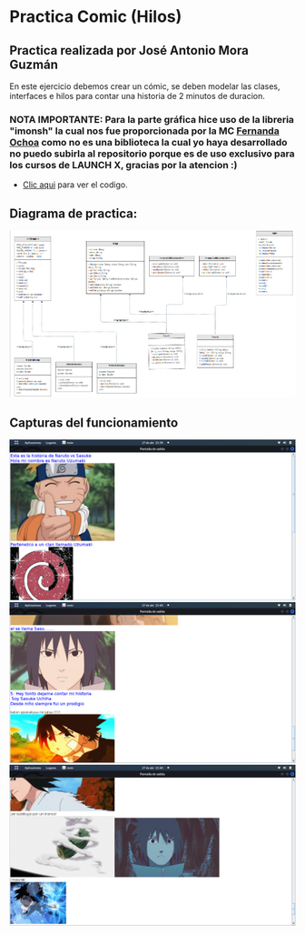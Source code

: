 # Practica Comic (Hilos)
## Practica realizada por José Antonio Mora Guzmán 
En este ejercicio debemos crear un cómic, se deben modelar las clases, interfaces e hilos para contar una historia de 2 minutos de duracion.
### NOTA IMPORTANTE: Para la parte gráfica hice uso de la libreria "imonsh" la cual nos fue proporcionada por la MC [Fernanda Ochoa](https://github.com/FernandaOchoa) como no es una biblioteca la cual yo haya desarrollado no puedo subirla al repositorio porque es de uso exclusivo para los cursos de LAUNCH X, gracias por la atencion :)
* [Clic aqui](https://github.com/JAntonioMoraG/Backend-Java/tree/main/Practicas-POO/04-practicaComic/src) para ver el codigo.


## Diagrama de practica:

<img src="https://github.com/JAntonioMoraG/Backend-Java/blob/main/Practicas-POO/04-practicaComic/Capturas/diagramaComic.png" alt="Diagrama de clases">

## Capturas del funcionamiento

<img src="https://github.com/JAntonioMoraG/Backend-Java/blob/main/Practicas-POO/04-practicaComic/Capturas/prueba01.png" alt="captura prueba 01">
<img src="https://github.com/JAntonioMoraG/Backend-Java/blob/main/Practicas-POO/04-practicaComic/Capturas/prueba02.png" alt="captura prueba 02">
<img src="https://github.com/JAntonioMoraG/Backend-Java/blob/main/Practicas-POO/04-practicaComic/Capturas/prueba03.png" alt="captura prueba 03">

